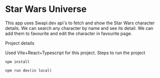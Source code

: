 # Star Wars Universe 

This app uses Swapi.dev api's to fetch and show the Star Wars character details. 
We can search any character by name and see its detail.
We can add them to favourite and edit the character in favourite page.

Project details

Used Vite+React+Typescript for this project.
Steps to run the project
```
npm install

npm run dev(in local)

```
